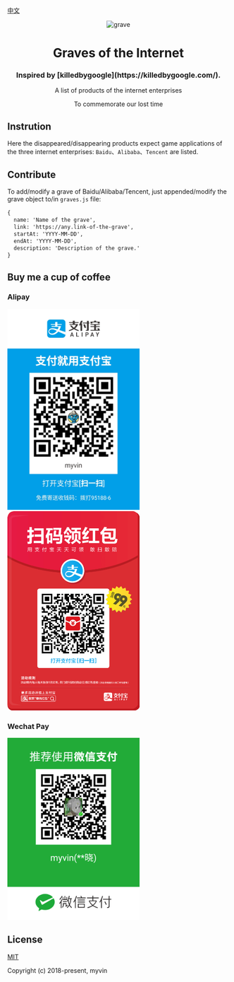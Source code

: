 [中文](README.md)

<div align="center">
  <img src="assets/grave.png" alt="grave" style="height: 80px;width: 80px;padding: 0 20px;">
  <h1>Graves of the Internet</h1>
  <h3>Inspired by [killedbygoogle](https://killedbygoogle.com/).</h3>
  <p>A list of products of the internet enterprises</p>
  <p>To commemorate our lost time</p>
</div>

## Instrution

Here the disappeared/disappearing products expect game applications of the three internet enterprises: `Baidu`、`Alibaba`、`Tencent` are listed.

## Contribute

To add/modify a grave of Baidu/Alibaba/Tencent, just appended/modify the grave object to/in `graves.js` file:

```
{
  name: 'Name of the grave',
  link: 'https://any.link-of-the-grave',
  startAt: 'YYYY-MM-DD',
  endAt: 'YYYY-MM-DD',
  description: 'Description of the grave.'
}
```

## Buy me a cup of coffee

### Alipay

<img src="https://raw.githubusercontent.com/myvin/miniprogram/master/9181893579988_.pic_hd.jpg" width="300" /> <img src="https://raw.githubusercontent.com/myvin/miniprogram/master/9191893579989_.pic.jpg" width="300" />

### Wechat Pay

<img src="https://raw.githubusercontent.com/myvin/miniprogram/master/9201893579990_.pic_hd.jpg" width="300" />

## License

[MIT](http://opensource.org/licenses/MIT)

Copyright (c) 2018-present, myvin
